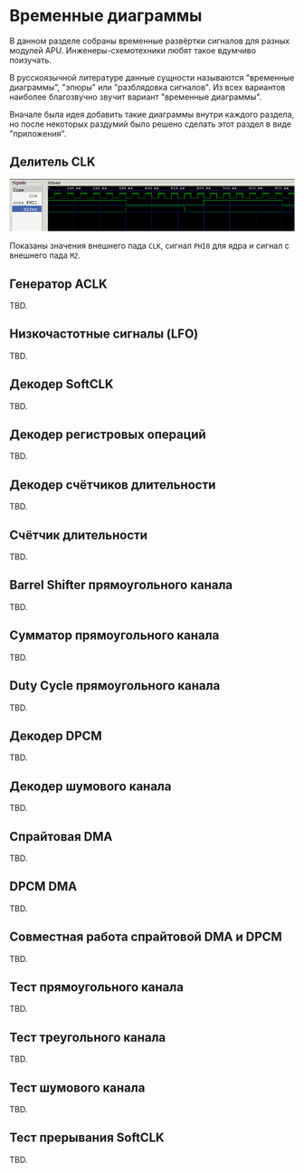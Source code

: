# Временные диаграммы

В данном разделе собраны временные развёртки сигналов для разных модулей APU. Инженеры-схемотехники любят такое вдумчиво поизучать.

В русскоязычной литературе данные сущности называются "временные диаграммы", "эпюры" или "разблядовка сигналов". Из всех вариантов наиболее благозвучно звучит вариант "временные диаграммы".

Вначале была идея добавить такие диаграммы внутри каждого раздела, но после некоторых раздумий было решено сделать этот раздел в виде "приложения".

## Делитель CLK

![div_waves](/BreakingNESWiki/imgstore/apu/waves/div_waves.png)

Показаны значения внешнего пада `CLK`, сигнал `PHI0` для ядра и сигнал c внешнего пада `M2`.

## Генератор ACLK

TBD.

## Низкочастотные сигналы (LFO)

TBD.

## Декодер SoftCLK

TBD.

## Декодер регистровых операций

TBD.

## Декодер счётчиков длительности

TBD.

## Счётчик длительности

TBD.

## Barrel Shifter прямоугольного канала

TBD.

## Сумматор прямоугольного канала

TBD.

## Duty Cycle прямоугольного канала

TBD.

## Декодер DPCM

TBD.

## Декодер шумового канала

TBD.

## Спрайтовая DMA

TBD.

## DPCM DMA

TBD.

## Совместная работа спрайтовой DMA и DPCM

TBD.

## Тест прямоугольного канала

TBD.

## Тест треугольного канала

TBD.

## Тест шумового канала

TBD.

## Тест прерывания SoftCLK

TBD.
